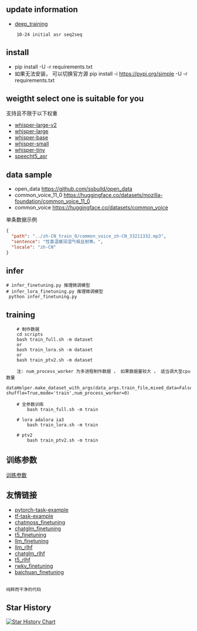 ## update information
   - [deep_training](https://github.com/ssbuild/deep_training)

```text
    10-24 initial asr seq2seq
```
   

## install
  - pip install -U -r requirements.txt
  - 如果无法安装， 可以切换官方源 pip install -i https://pypi.org/simple -U -r requirements.txt



## weigtht select one is suitable for you
支持且不限于以下权重    
- [whisper-large-v2](https://huggingface.co/openai/whisper-large-v2)
- [whisper-large](https://huggingface.co/openai/whisper-large)
- [whisper-base](https://huggingface.co/openai/whisper-base)
- [whisper-small](https://huggingface.co/openai/whisper-small)
- [whisper-tiny](https://huggingface.co/openai/whisper-tiny)
- [speecht5_asr](https://huggingface.co/microsoft/speecht5_asr)
## data sample
- open_data https://github.com/ssbuild/open_data
- common_voice_11_0 https://huggingface.co/datasets/mozilla-foundation/common_voice_11_0
- common_voice https://huggingface.co/datasets/common_voice
   
单条数据示例
```json
{
  "path": "../zh-CN_train_0/common_voice_zh-CN_33211332.mp3",
  "sentence": "性喜温暖润湿气候且耐寒。",
  "locale": "zh-CN"
}
```



## infer
    # infer_finetuning.py 推理微调模型
    # infer_lora_finetuning.py 推理微调模型
     python infer_finetuning.py



## training
```text
    # 制作数据
    cd scripts
    bash train_full.sh -m dataset 
    or
    bash train_lora.sh -m dataset 
    or
    bash train_ptv2.sh -m dataset 
    
    注: num_process_worker 为多进程制作数据 ， 如果数据量较大 ， 适当调大至cpu数量
    dataHelper.make_dataset_with_args(data_args.train_file,mixed_data=False, shuffle=True,mode='train',num_process_worker=0)
    
    # 全参数训练 
        bash train_full.sh -m train
        
    # lora adalora ia3 
        bash train_lora.sh -m train
        
    # ptv2
        bash train_ptv2.sh -m train
```
   

## 训练参数
[训练参数](args.MD)

## 友情链接

- [pytorch-task-example](https://github.com/ssbuild/pytorch-task-example)
- [tf-task-example](https://github.com/ssbuild/tf-task-example)
- [chatmoss_finetuning](https://github.com/ssbuild/chatmoss_finetuning)
- [chatglm_finetuning](https://github.com/ssbuild/chatglm_finetuning)
- [t5_finetuning](https://github.com/ssbuild/t5_finetuning)
- [llm_finetuning](https://github.com/ssbuild/llm_finetuning)
- [llm_rlhf](https://github.com/ssbuild/llm_rlhf)
- [chatglm_rlhf](https://github.com/ssbuild/chatglm_rlhf)
- [t5_rlhf](https://github.com/ssbuild/t5_rlhf)
- [rwkv_finetuning](https://github.com/ssbuild/rwkv_finetuning)
- [baichuan_finetuning](https://github.com/ssbuild/baichuan_finetuning)

## 
    纯粹而干净的代码

## Star History

[![Star History Chart](https://api.star-history.com/svg?repos=ssbuild/asr_seq2seq_finetuning&type=Date)](https://star-history.com/#ssbuild/asr_seq2seq_finetuning&Date)